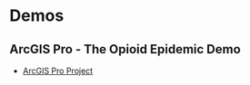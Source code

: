 # Demos

## ArcGIS Pro - The Opioid Epidemic Demo

* [ArcGIS Pro Project](https://urbanobservatory.maps.arcgis.com/home/item.html?id=e2fccba1a5a7475bb2faf5838d50f339)